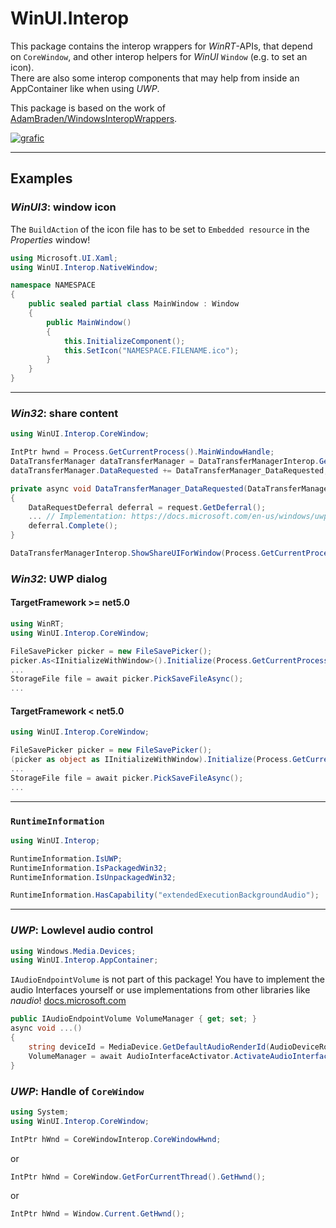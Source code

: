 # WinUI.Interop
This package contains the interop wrappers for *WinRT*-APIs, that depend on `CoreWindow`, and other interop helpers for *WinUI* `Window` (e.g. to set an icon).   
There are also some interop components that may help from inside an AppContainer like when using *UWP*.   
   
This package is based on the work of [AdamBraden/WindowsInteropWrappers](https://github.com/AdamBraden/WindowsInteropWrappers).   
   
  
[![grafic](https://img.shields.io/static/v1?label=Nuget&message=WinUI.Interop&color=004880&style=for-the-badge&logo=nuget)](https://www.nuget.org/packages/WinUI.Interop/)

---

## Examples
### *WinUI3*: window icon
The `BuildAction` of the icon file has to be set to `Embedded resource` in the *Properties* window!
```csharp
using Microsoft.UI.Xaml;
using WinUI.Interop.NativeWindow;

namespace NAMESPACE
{
    public sealed partial class MainWindow : Window
    {
        public MainWindow()
        {
            this.InitializeComponent();
            this.SetIcon("NAMESPACE.FILENAME.ico");
        }
    }
}
```

---

### *Win32*: share content
```csharp
using WinUI.Interop.CoreWindow;
```
```csharp
IntPtr hwnd = Process.GetCurrentProcess().MainWindowHandle;
DataTransferManager dataTransferManager = DataTransferManagerInterop.GetForWindow(hwnd);
dataTransferManager.DataRequested += DataTransferManager_DataRequested;
```
```csharp
private async void DataTransferManager_DataRequested(DataTransferManager sender, DataRequestedEventArgs args)
{
    DataRequestDeferral deferral = request.GetDeferral();
    ... // Implementation: https://docs.microsoft.com/en-us/windows/uwp/app-to-app/share-data
    deferral.Complete();
}
```
```csharp
DataTransferManagerInterop.ShowShareUIForWindow(Process.GetCurrentProcess().MainWindowHandle);
```

### *Win32*: UWP dialog
#### TargetFramework >= net5.0
```csharp
using WinRT;
using WinUI.Interop.CoreWindow;
```
```csharp
FileSavePicker picker = new FileSavePicker();
picker.As<IInitializeWithWindow>().Initialize(Process.GetCurrentProcess().MainWindowHandle);
...
StorageFile file = await picker.PickSaveFileAsync();
...
```
#### TargetFramework < net5.0
```csharp
using WinUI.Interop.CoreWindow;
```
```csharp
FileSavePicker picker = new FileSavePicker();
(picker as object as IInitializeWithWindow).Initialize(Process.GetCurrentProcess().MainWindowHandle);
...
StorageFile file = await picker.PickSaveFileAsync();
...
```

---

### `RuntimeInformation`
```csharp
using WinUI.Interop;
```
```csharp
RuntimeInformation.IsUWP;
RuntimeInformation.IsPackagedWin32;
RuntimeInformation.IsUnpackagedWin32;

RuntimeInformation.HasCapability("extendedExecutionBackgroundAudio");
```

---

### *UWP*: Lowlevel audio control
```csharp
using Windows.Media.Devices;
using WinUI.Interop.AppContainer;
```
`IAudioEndpointVolume` is not part of this package! You have to implement the audio Interfaces yourself or use implementations from other libraries like *naudio*! [docs.microsoft.com](https://docs.microsoft.com/en-us/windows/win32/api/_coreaudio/)
```csharp
public IAudioEndpointVolume VolumeManager { get; set; }
async void ...()
{
    string deviceId = MediaDevice.GetDefaultAudioRenderId(AudioDeviceRole.Default);
    VolumeManager = await AudioInterfaceActivator.ActivateAudioInterfaceAsync<IAudioEndpointVolume>(deviceId);
}
```

### *UWP*: Handle of `CoreWindow`
```csharp
using System;
using WinUI.Interop.CoreWindow;
```
```csharp
IntPtr hWnd = CoreWindowInterop.CoreWindowHwnd;
```
or
```csharp
IntPtr hWnd = CoreWindow.GetForCurrentThread().GetHwnd();
```
or
```csharp
IntPtr hWnd = Window.Current.GetHwnd();
```
